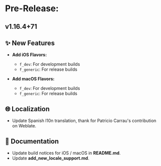 <!--
Title: Pre-Released or Released: v1.2.3+xx
-->

# Pre-Release:

## v1.16.4+71

## ✨ New Features

- **Add iOS Flavors:**
  - `f_dev`: For development builds
  - `f_generic`: For release builds

- **Add macOS Flavors:**
  - `f_dev`: For development builds
  - `f_generic`: For release builds

## 🌐 Localization

- Update Spanish l10n translation, thank for Patricio Carrau's contribution on Weblate.

## 📝 Documentation

- Update build notices for iOS / macOS in **README.md**.
- Update **add_new_locale_support.md**.
